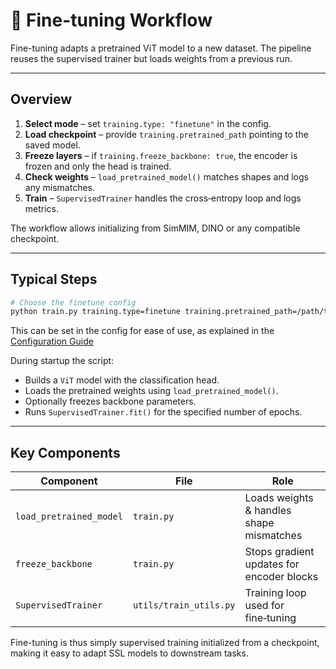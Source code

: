 # 🔧 Fine-tuning Workflow

Fine-tuning adapts a pretrained ViT model to a new dataset. The pipeline reuses the supervised trainer but loads weights from a previous run.

---

## Overview

1. **Select mode** – set `training.type: "finetune"` in the config.
2. **Load checkpoint** – provide `training.pretrained_path` pointing to the saved model.
3. **Freeze layers** – if `training.freeze_backbone: true`, the encoder is frozen and only the head is trained.
4. **Check weights** – `load_pretrained_model()` matches shapes and logs any mismatches.
5. **Train** – `SupervisedTrainer` handles the cross‑entropy loop and logs metrics.

The workflow allows initializing from SimMIM, DINO or any compatible checkpoint.

---

## Typical Steps

```bash
# Choose the finetune config
python train.py training.type=finetune training.pretrained_path=/path/to/checkpoint.pth
```

This can be set in the config for ease of use, as explained in the [Configuration Guide](configs.md)

During startup the script:

- Builds a `ViT` model with the classification head.
- Loads the pretrained weights using `load_pretrained_model()`.
- Optionally freezes backbone parameters.
- Runs `SupervisedTrainer.fit()` for the specified number of epochs.

---

## Key Components

| Component | File | Role |
|-----------|------|------|
| `load_pretrained_model` | `train.py` | Loads weights & handles shape mismatches |
| `freeze_backbone` | `train.py` | Stops gradient updates for encoder blocks |
| `SupervisedTrainer` | `utils/train_utils.py` | Training loop used for fine‑tuning |

Fine-tuning is thus simply supervised training initialized from a checkpoint, making it easy to adapt SSL models to downstream tasks.
